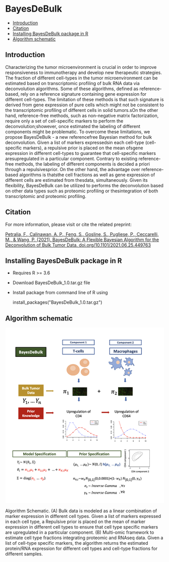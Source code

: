 # BayesDeBulk

* [Introduction](#introduction)
* [Citation](#citation)
* [Installing BayesDeBulk package in R](#running-from-the-command-line)
* [Algorithm schematic](#algorithm-schematic)



## Introduction
Characterizing the tumor microenvironment is crucial in order to improve responsiveness to immunotherapy and develop new therapeutic strategies. The fraction of different cell-types in the tumor microenvironment can be estimated based on transcriptomic profiling of bulk RNA data via deconvolution algorithms. Some of these algorithms, defined as reference-based, rely on a reference signature containing gene expression for different cell-types. The limitation of these methods is that such signature is derived from gene expression of pure cells which might not be consistent to the transcriptomic profiling of different cells in solid tumors.sOn the other hand, reference-free methods, such as non-negative matrix factorization, require only a set of cell-specific markers to perform the deconvolution;showever, once estimated the labeling of different components might be problematic. To overcome these limitations, we propose BayesDeBulk - a new referencefree Bayesian method for bulk deconvolution. Given a list of markers expressedsin each cell-type (cell-specific markers), a repulsive prior is placed on the mean ofsgene expression in different cell-types to guarantee that cell-specific markers aresupregulated in a particular component. Contrary to existing reference-free methods, the labeling of different components is decided a priori through a repulsivesprior. On the other hand, the advantage over reference-based algorithms is thatsthe cell fractions as well as gene expression of different cells are estimated from thesdata, simultaneously. Given its flexibility, BayesDeBulk can be utilized to performs the deconvolution based on other data types such as proteomic profiling or thesintegration of both transcriptomic and proteomic profiling.

## Citation
For more information, please visit or cite the related preprint: 

[Petralia, F., Calinawan, A. P., Feng, S., Gosline, S., Pugliese, P., Ceccarelli, M., & Wang, P. (2021). BayesDeBulk: A Flexible Bayesian Algorithm for the Deconvolution of Bulk Tumor Data. doi.org/10.1101/2021.06.25.449763](https://www.biorxiv.org/content/10.1101/2021.06.25.449763v4)

## Installing BayesDeBulk package in R 
* Requires R >= 3.6
* Download BayesDeBulk_1.0.tar.gz file
* Install package from command line of R using

  install_packages("BayesDeBulk_1.0.tar.gz")


## Algorithm schematic
![alt text](./algorithm_schematic.png)

Algorithm Schematic. (A) Bulk data is modeled as a linear combination of marker expression in different cell
types. Given a list of markers expressed in each cell type, a Repulsive prior is placed on the mean of marker expression
in different cell types to ensure that cell type specific markers are upregulated in a particular component. (B) Multi-omic
framework to estimate cell type fractions integrating proteomic and RNAseq data. Given a list of cell-type specific markers,
the algorithm returns the estimated protein/RNA expression for different cell types and cell-type fractions for different
samples.
